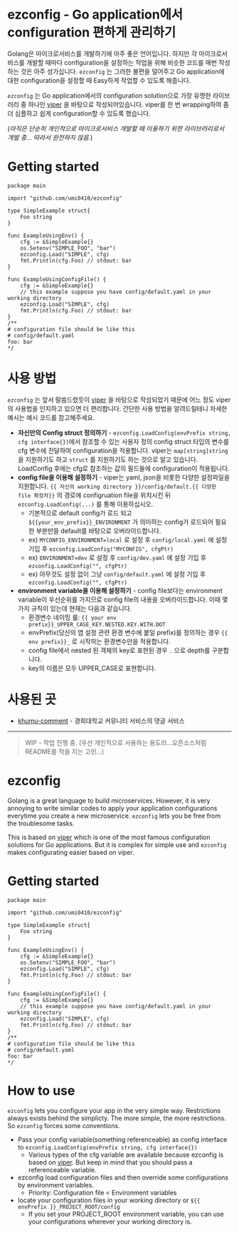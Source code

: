 # ezconfig - Go application에서 configuration 편하게 관리하기

Golang은 마이크로서비스를 개발하기에 아주 좋은 언어입니다. 하지만 각 마이크로서비스를 개발할 때마다 configuration을 설정하는
작업을 위해 비슷한 코드를 매번 작성하는 것은 아주 성가십니다. `ezconfig` 는 그러한 불편을 덜어주고 Go application에 대한 configuration을 설정할 때
Easy하게 작업할 수 있도록 해줍니다.

`ezconfig` 는 Go application에서의 configuration solution으로 가장 유명한 라이브러리 중 하나인 [viper](https://github.com/spf13/viper) 을
바탕으로 작성되어있습니다. viper를 한 번 wrapping하여 좀 더 심플하고 쉽게 configuration할 수 있도록 했습니다.

(*아직은 단순히 개인적으로 마이크로서비스 개발할 때 이용하기 위한 라이브러리로서 개발 중... 따라서 완전하지 않음.*)

# Getting started

```
package main

import "github.com/umi0410/ezconfig"

type SimpleExample struct{
    Foo string
}

func ExampleUsingEnv() {
	cfg := &SimpleExample{}
	os.Setenv("SIMPLE_FOO", "bar")
	ezconfig.Load("SIMPLE", cfg)
	fmt.Println(cfg.Foo) // stdout: bar
}

func ExampleUsingConfigFile() {
	cfg := &SimpleExample{}
	// this example suppose you have config/default.yaml in your working directory
	ezconfig.Load("SIMPLE", cfg)
	fmt.Println(cfg.Foo) // stdout: bar
}
/**
# configuration file should be like this
# config/default.yaml
foo: bar
*/
```

# 사용 방법

`ezconfig` 는 앞서 말씀드렸듯이 [viper](https://github.com/spf13/viper) 을 바탕으로 작성되었기 때문에 어느 정도 viper의 사용법을 인지하고 있으면 더 편리합니다.
간단한 사용 방법을 알려드릴테니 자세한 예시는 예시 코드를 참고해주세요.

* **자신만의 Config struct 정의하기** - `ezconfig.LoadConfig(envPrefix string, cfg interface{})`에서 참조할 수 있는 사용자 정의 config struct 타입의 변수를 cfg 변수에 전달하여 configuration을 적용합니다.
  viper는 `map[string]string`을 지원하기도 하고 `struct` 를 지원하기도 하는 것으로 알고 있습니다.
  LoadConfig 후에는 cfg로 참조하는 값의 필드들에 configuration이 적용됩니다.
* **config file을 이용해 설정하기** - viper는 yaml, json을 비롯한 다양한 설정파일을 지원합니다. `{{ 자신의 working directory }}/config/default.{{ 다양한 file 확장자}}` 의 경로에
  configruation file을 위치시킨 뒤 `ezconfig.LoadConfig(...)` 를 통해 이용하십시오.
  * 기본적으로 default config가 로드 되고 `${{your_env_prefix}}_ENVIRONMENT` 가 의미하는 config가 로드되어 필요한 부분만을 default를 바탕으로 오버라이드합니다. 
  * ex) `MYCONFIG_ENVIRONMENT=local` 로 설정 후 `config/local.yaml` 에 설정 기입 후 `ezconfig.LoadConfig("MYCONFIG", cfgPtr)`
  * ex) `ENVIRONMENT=dev` 로 설정 후 `config/dev.yaml` 에 설정 기입 후 `ezconfig.LoadConfig("", cfgPtr)`
  * ex) 아무것도 설정 없이 그냥 `config/default.yaml` 에 설정 기입 후 `ezconfig.LoadConfig("", cfgPtr)`
* **environment variable을 이용해 설정하기** - config file보다는 environment variable이 우선순위를 가지므로 config file의 내용을 오버라이드합니다.
  이때 몇 가지 규칙이 있는데 현재는 다음과 같습니다.
  * 환경변수 네이밍 룰: `{{ your env prefix}}_UPPER_CASE_KEY.NESTED.KEY.WITH.DOT`
  * envPrefix(당신의 앱 설정 관련 환경 변수에 붙일 prefix)를 정의하는 경우 `{{ env prefix}}_` 로 시작하는 환경변수만을 적용합니다.
  * config file에서 nested 된 객체의 key로 표현된 경우 `.` 으로 depth를 구분합니다.
  * key의 이름은 모두 UPPER_CASE로 표현합니다.


# 사용된 곳

* [khumu-comment](https://github.com/khu-dev/khumu-comment) - 경희대학교 커뮤니티 서비스의 댓글 서비스
---
> WIP - 작업 진행 중. (우선 개인적으로 사용하는 용도라...오픈소스처럼 README를 적을 지는 고민...)
# ezconfig

Golang is a great language to build microservices.
However, it is very annoying to write similar codes to apply your application configurations everytime you create a new microservice.
`ezconfig` lets you be free from the troublesome tasks.

This is based on [viper](https://github.com/spf13/viper) which is one of
the most famous configuration solutions for Go applications. But it is complex for simple use and `ezconfig` makes configurating easier based on viper. 

# Getting started

```
package main

import "github.com/umi0410/ezconfig"

type SimpleExample struct{
    Foo string
}

func ExampleUsingEnv() {
	cfg := &SimpleExample{}
	os.Setenv("SIMPLE_FOO", "bar")
	ezconfig.Load("SIMPLE", cfg)
	fmt.Println(cfg.Foo) // stdout: bar
}

func ExampleUsingConfigFile() {
	cfg := &SimpleExample{}
	// this example suppose you have config/default.yaml in your working directory
	ezconfig.Load("SIMPLE", cfg)
	fmt.Println(cfg.Foo) // stdout: bar
}
/**
# configuration file should be like this
# config/default.yaml
foo: bar
*/
```

# How to use

`ezconfig` lets you configure your app in the very simple way. Restrictions always exists
behind the simplicty. The more simple, the more restrictions. So `ezconfig` forces some conventions.

* Pass your config variable(something referenceable) as config interface to `ezconfig.LoadConfig(envPrefix string, cfg interface{})`
  * Various types of the cfg variable are available 
    because ezconfig is based on [viper](https://github.com/spf13/viper). But keep in mind that you should pass a referenceable variable.
* ezconfig load configuration files and then override some configurations by environment variables.
  * Priority: Configuration file < Environment variables
* locate your configuration files in your working directory or `${{ envPrefix }}_PROJECT_ROOT/config`
  * If you set your PROJECT_ROOT environment variable, you can use your configurations wherever your working directory is.

